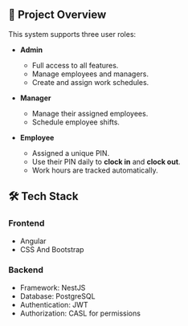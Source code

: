 ## 📌 Project Overview

This system supports three user roles:

- **Admin**
  - Full access to all features.
  - Manage employees and managers.
  - Create and assign work schedules.

- **Manager**
  - Manage their assigned employees.
  - Schedule employee shifts.

- **Employee**
  - Assigned a unique PIN.
  - Use their PIN daily to **clock in** and **clock out**.
  - Work hours are tracked automatically.


## 🛠️ Tech Stack

### Frontend
- Angular
- CSS And Bootstrap

### Backend
- Framework: NestJS
- Database: PostgreSQL
- Authentication: JWT
- Authorization: CASL for permissions


